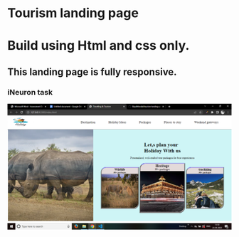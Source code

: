 # Tourism landing page

# Build using Html and css only.
## This landing page is fully responsive.

### iNeuron task
![screenshot](images/screenshot.png)